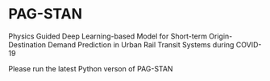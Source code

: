 # PAG-STAN
Physics Guided Deep Learning-based Model for Short-term Origin-Destination Demand Prediction in Urban Rail Transit Systems during COVID-19

Please run the latest Python verson of PAG-STAN
